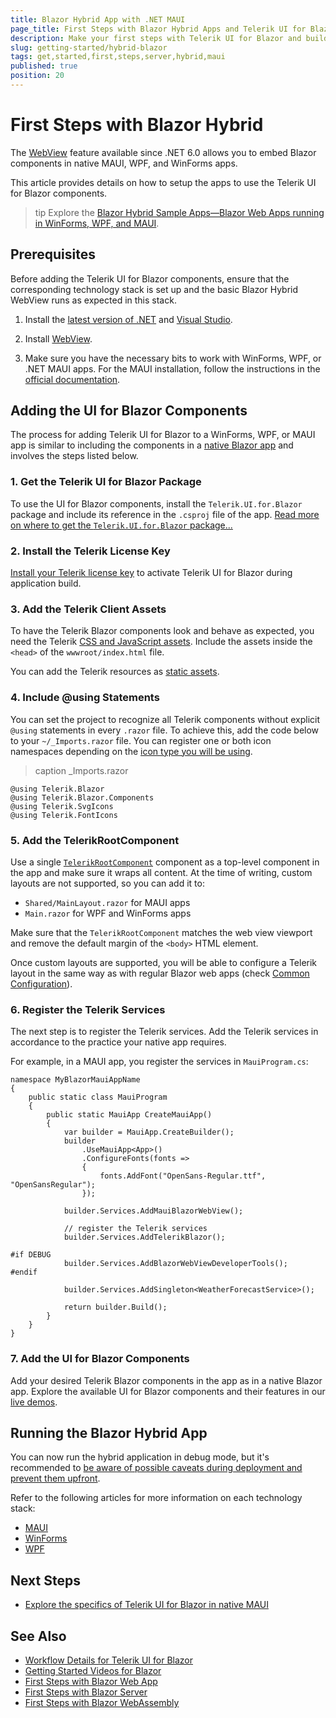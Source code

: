 ```yaml
---
title: Blazor Hybrid App with .NET MAUI
page_title: First Steps with Blazor Hybrid Apps and Telerik UI for Blazor
description: Make your first steps with Telerik UI for Blazor and build a .NET MAUI Blazor Hybrid app that runs the UI for Blazor components.
slug: getting-started/hybrid-blazor
tags: get,started,first,steps,server,hybrid,maui
published: true
position: 20
---
```


# First Steps with Blazor Hybrid

The [WebView](https://devblogs.microsoft.com/dotnet/asp-net-core-updates-in-net-6-preview-3/#blazorwebview-controls-for-wpf-windows-forms) feature available since .NET 6.0 allows you to embed Blazor components in native MAUI, WPF, and WinForms apps.

This article provides details on how to setup the apps to use the Telerik UI for Blazor components.

>tip Explore the [Blazor Hybrid Sample Apps—Blazor Web Apps running in WinForms, WPF, and MAUI](https://github.com/telerik/blazor-ui/tree/master/common/hybrid-blazor-apps).

## Prerequisites

Before adding the Telerik UI for Blazor components, ensure that the corresponding technology stack is set up and the basic Blazor Hybrid WebView runs as expected in this stack.

1. Install the [latest version of .NET](https://dotnet.microsoft.com/en-us/download/dotnet) and [Visual Studio](https://visualstudio.microsoft.com/vs/preview/).

1. Install [WebView](https://docs.microsoft.com/en-us/dotnet/maui/user-interface/controls/webview).

1. Make sure you have the necessary bits to work with WinForms, WPF, or .NET MAUI apps. For the MAUI installation, follow the instructions in the [official documentation](https://docs.microsoft.com/en-us/dotnet/maui/get-started/first-app?pivots=devices-android).

## Adding the UI for Blazor Components

The process for adding Telerik UI for Blazor to a WinForms, WPF, or MAUI app is similar to including the components in a [native Blazor app](slug:getting-started/what-you-need) and involves the steps listed below. 

### 1. Get the Telerik UI for Blazor Package

To use the  UI for Blazor components, install the `Telerik.UI.for.Blazor` package and include its reference in the `.csproj` file of the app. [Read more on where to get the `Telerik.UI.for.Blazor` package...](slug:getting-started/what-you-need#nuget-packages)

### 2. Install the Telerik License Key

[Install your Telerik license key](slug:getting-started/what-you-need#license-key) to activate Telerik UI for Blazor during application build.

### 3. Add the Telerik Client Assets

To have the Telerik Blazor components look and behave as expected, you need the Telerik [CSS and JavaScript assets](slug:getting-started/what-you-need#css-theme-and-javascript-files). Include the assets inside the `<head>` of the `wwwroot/index.html` file.

You can add the Telerik resources as [static assets](slug:getting-started/what-you-need#css-theme-and-javascript-files).

### 4. Include @using Statements 

You can set the project to recognize all Telerik components without explicit `@using` statements in every `.razor` file. To achieve this, add the code below to your `~/_Imports.razor` file. You can register one or both icon namespaces depending on the [icon type you will be using](slug:common-features-icons).

>caption _Imports.razor

<div class="skip-repl"></div>

````RAZOR
@using Telerik.Blazor
@using Telerik.Blazor.Components
@using Telerik.SvgIcons
@using Telerik.FontIcons
````

### 5. Add the TelerikRootComponent

Use a single [`TelerikRootComponent`](slug:rootcomponent-overview) component as a top-level component in the app and make sure it wraps all content. At the time of writing, custom layouts are not supported, so you can add it to:

* `Shared/MainLayout.razor` for MAUI apps
* `Main.razor` for WPF and WinForms apps

Make sure that the `TelerikRootComponent` matches the web view viewport and remove the default margin of the `<body>` HTML element.

Once custom layouts are supported, you will be able to configure a Telerik layout in the same way as with regular Blazor web apps (check [Common Configuration](slug:getting-started/what-you-need#telerikrootcomponent)).

### 6. Register the Telerik Services

The next step is to register the Telerik services. Add the Telerik services in accordance to the practice your native app requires.

For example, in a MAUI app, you register the services in `MauiProgram.cs`:

<div class="skip-repl"></div>

````RAZOR
namespace MyBlazorMauiAppName
{
    public static class MauiProgram
    {
        public static MauiApp CreateMauiApp()
        {
            var builder = MauiApp.CreateBuilder();
            builder
                .UseMauiApp<App>()
                .ConfigureFonts(fonts =>
                {
                    fonts.AddFont("OpenSans-Regular.ttf", "OpenSansRegular");
                });

            builder.Services.AddMauiBlazorWebView();

            // register the Telerik services
            builder.Services.AddTelerikBlazor();

#if DEBUG
            builder.Services.AddBlazorWebViewDeveloperTools();
#endif

            builder.Services.AddSingleton<WeatherForecastService>();

            return builder.Build();
        }
    }
}
````

### 7. Add the UI for Blazor Components

Add your desired Telerik Blazor components in the app as in a native Blazor app. Explore the available UI for Blazor components and their features in our [live demos](https://demos.telerik.com/blazor-ui).

## Running the Blazor Hybrid App

You can now run the hybrid application in debug mode, but it's recommended to [be aware of possible caveats during deployment and prevent them upfront](slug:hybrid-blazor-apps#known-issues).

Refer to the following articles for more information on each technology stack:

* [MAUI](https://docs.microsoft.com/en-us/dotnet/maui/get-started/first-app?pivots=devices-android)
* [WinForms](https://docs.microsoft.com/en-us/visualstudio/ide/create-csharp-winform-visual-studio?view=vs-2022#run-the-application)
* [WPF](https://docs.microsoft.com/en-us/dotnet/desktop/wpf/get-started/create-app-visual-studio?view=netdesktop-6.0#run-the-app)

## Next Steps

* [Explore the specifics of Telerik UI for Blazor in native MAUI](slug:hybrid-blazor-apps)

## See Also

* [Workflow Details for Telerik UI for Blazor](slug:getting-started/what-you-need)
* [Getting Started Videos for Blazor](https://www.youtube.com/watch?v=aaRAZYaJ4xc&list=PLvmaC-XMqeBYPTwcm478vs8Rujq2tiVJo)
* [First Steps with Blazor Web App](slug:getting-started/web-app)
* [First Steps with Blazor Server](slug:getting-started/server-side)
* [First Steps with Blazor WebAssembly](slug:getting-started/client-side)
